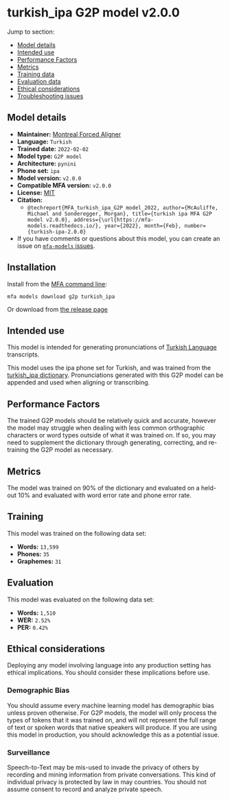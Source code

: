
# turkish_ipa G2P model v2.0.0

Jump to section:

- [Model details](#model-details)
- [Intended use](#intended-use)
- [Performance Factors](#performance-factors)
- [Metrics](#metrics)
- [Training data](#training-data)
- [Evaluation data](#evaluation-data)
- [Ethical considerations](#ethical-considerations)
- [Troubleshooting issues](#troubleshooting-issues)

## Model details

- **Maintainer:** [Montreal Forced Aligner](https://montreal-forced-aligner.readthedocs.io/)
- **Language:** `Turkish`
- **Trained date:** `2022-02-02`
- **Model type:** `G2P model`
- **Architecture:** `pynini`
- **Phone set:** `ipa`
- **Model version:** `v2.0.0`
- **Compatible MFA version:** `v2.0.0`
- **License:** [MIT](https://github.com/MontrealCorpusTools/mfa-models/tree/main/g2p/turkish/ipa/v2.0.0/LICENSE)
- **Citation:**
  - `@techreport{MFA_turkish_ipa_G2P model_2022, author={McAuliffe, Michael and Sonderegger, Morgan}, title={turkish ipa MFA G2P model v2.0.0}, address={\url{https://mfa-models.readthedocs.io/}, year={2022}, month={Feb}, number={turkish-ipa-2.0.0}`
- If you have comments or questions about this model, you can create an issue on [`mfa-models` issues](https://github.com/MontrealCorpusTools/mfa-models/issues).

## Installation

Install from the [MFA command line](https://montreal-forced-aligner.readthedocs.io/en/latest/user_guide/models/index.html):

```
mfa models download g2p turkish_ipa
```

Or download from [the release page](https://github.com/MontrealCorpusTools/mfa-models/releases/tag/g2p-turkish_ipa-v2.0.0)

## Intended use

This model is intended for generating pronunciations of [Turkish Language](https://en.wikipedia.org/wiki/Turkish_language) transcripts.

This model uses the ipa phone set for Turkish, and was trained from the [turkish_ipa dictionary](https://github.com/MontrealCorpusTools/mfa-models/blob/main/dictionary/turkish_ipa.dict).
Pronunciations generated with this G2P model can be appended and used when aligning or transcribing.

## Performance Factors

The trained G2P models should be relatively quick and accurate, however the model may struggle when dealing with less common orthographic characters or word types outside of what it was trained on.
If so, you may need to supplement the dictionary through generating, correcting, and re-training the G2P model as necessary.

## Metrics

The model was trained on 90% of the dictionary and evaluated on a held-out 10% and evaluated with word error rate and phone error rate.

## Training

This model was trained on the following data set:


* **Words:** `13,599`
* **Phones:** `35`
* **Graphemes:** `31`

## Evaluation

This model was evaluated on the following data set:


* **Words:** `1,510`
* **WER:** `2.52%`
* **PER:** `0.42%`

## Ethical considerations

Deploying any model involving language into any production setting has ethical implications. You should consider these implications before use.

### Demographic Bias

You should assume every machine learning model has demographic bias unless proven otherwise.
For G2P models, the model will only process the types of tokens that it was trained on, and will not represent the full range of text or spoken words that
native speakers will produce.
If you are using this model in production, you should acknowledge this as a potential issue.

### Surveillance

Speech-to-Text may be mis-used to invade the privacy of others by recording and mining information from private conversations.
This kind of individual privacy is protected by law in may countries.
You should not assume consent to record and analyze private speech.
